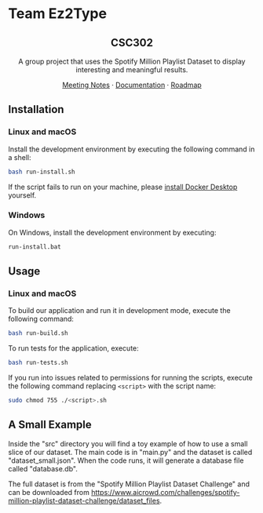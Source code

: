 # Team Ez2Type

<div align="center">
  <!-- <a href="https://github.com/KirillTregubov/csc302">
    <img src="images/logo.png" alt="Logo" width="80" height="80">
  </a> -->

  <h2 align="center">CSC302</h2>
  <p align="center">
    A group project that uses the Spotify Million Playlist Dataset to display interesting and meaningful results.
    <!-- <br />
    <a href="https://github.com/KirillTregubov/csc302"><strong>Explore the docs »</strong></a> -->
    <div>
      <a href="https://github.com/KirillTregubov/csc302/tree/main/docs">Meeting Notes</a>
      ·
      <a href="https://github.com/KirillTregubov/csc302/blob/main/docs/Documentation.md">Documentation</a>
      ·
      <a href="https://github.com/users/KirillTregubov/projects/1">Roadmap</a>
    </div>
  </p>
</div>

## Installation

### Linux and macOS

Install the development environment by executing the following command in a shell:

```sh
bash run-install.sh
```

If the script fails to run on your machine, please [install Docker Desktop](https://docs.docker.com/desktop/) yourself.

### Windows

On Windows, install the development environment by executing:

```sh
run-install.bat
```

## Usage

### Linux and macOS

To build our application and run it in development mode, execute the following command:

```sh
bash run-build.sh
```

To run tests for the application, execute:

```sh
bash run-tests.sh
```

If you run into issues related to permissions for running the scripts, execute the following command replacing `<script>` with the script name:

```sh
sudo chmod 755 ./<script>.sh
```

## A Small Example

Inside the "src" directory you will find a toy example of how to use a small slice of our dataset. The main code is in "main.py" and the dataset is called "dataset_small.json". When the code runs, it will generate a database file called "database.db".

The full dataset is from the "Spotify Million Playlist Dataset Challenge" and can be downloaded from https://www.aicrowd.com/challenges/spotify-million-playlist-dataset-challenge/dataset_files.
